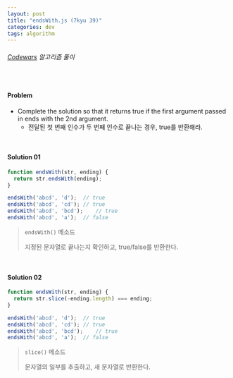 ```yaml
---
layout: post
title: "endsWith.js (7kyu 39)"
categories: dev
tags: algorithm
---
```


###### [Codewars](https://www.codewars.com) 알고리즘 풀이

<br>

#### Problem

- Complete the solution so that it returns true if the first argument passed in ends with the 2nd argument.
  - 전달된 첫 번째 인수가 두 번째 인수로 끝나는 경우, true를 반환해라.

<br>

#### Solution 01

```js
function endsWith(str, ending) {
  return str.endsWith(ending);
}

endsWith('abcd', 'd');	// true
endsWith('abcd', 'cd');	// true
endsWith('abcd', 'bcd');	// true
endsWith('abcd', 'a');	// false
```

> `endsWith()` 메소드
>
> 지정된 문자열로 끝나는지 확인하고, true/false를 반환한다.

<br>

#### Solution 02

```js
function endsWith(str, ending) {
  return str.slice(-ending.length) === ending;
}

endsWith('abcd', 'd');	// true
endsWith('abcd', 'cd');	// true
endsWith('abcd', 'bcd');	// true
endsWith('abcd', 'a');	// false
```

> `slice()` 메소드
>
> 문자열의 일부를 추출하고, 새 문자열로 반환한다.

<br>